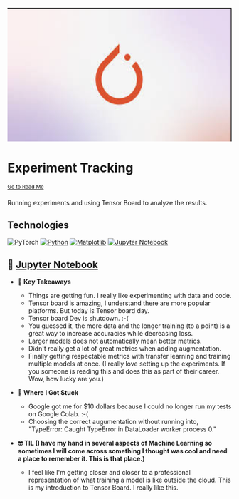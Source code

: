 <p align="center">
   <img src="https://github.com/AishaEvering/PyTorch_Exercises/blob/main/header_2.png" alt="PyTorch Logo" width="600" height="300">
</p>

# Experiment Tracking
<sup>[Go to Read Me](https://github.com/AishaEvering/PyTorch_Exercises/blob/main/README.md)</sup>

Running experiments and using Tensor Board to analyze the results.

## Technologies
![PyTorch](https://img.shields.io/badge/PyTorch-%23EE4C2C.svg?style=for-the-badge&logo=PyTorch&logoColor=white)
[![Python](https://img.shields.io/badge/python-3670A0?style=for-the-badge&logo=python&logoColor=ffdd54)](https://www.python.org/)
[![Matplotlib](https://img.shields.io/badge/Matplotlib-%23ffffff.svg?style=for-the-badge&logo=Matplotlib&logoColor=black)](https://matplotlib.org/)
[![Jupyter Notebook](https://img.shields.io/badge/jupyter-%23FA0F00.svg?style=for-the-badge&logo=jupyter&logoColor=white)](https://jupyter.org/)

## 📙 [Jupyter Notebook](https://github.com/AishaEvering/PyTorch_Exercises/blob/main/07_pytorch_experiment_tracking_exercise_template.ipynb)

* **🔑 Key Takeaways**
   * Things are getting fun.  I really like experimenting with data and code.
   * Tensor board is amazing, I understand there are more popular platforms.  But today is Tensor board day.
   * Tensor board Dev is shutdown.  :-(
   * You guessed it, the more data and the longer training (to a point) is a great way to increase accuracies while decreasing loss.
   * Larger models does not automatically mean better metrics.
   * Didn't really get a lot of great metrics when adding augmentation.
   * Finally getting respectable metrics with transfer learning and training multiple models at once.  (I really love setting up the experiments.  If you someone is reading this and does this as part of their career.  Wow, how lucky are you.)

* **😤 Where I Got Stuck**

  * Google got me for $10 dollars because I could no longer run my tests on Google Colab. :-(
  * Choosing the correct augumentation without running into, "TypeError: Caught TypeError in DataLoader worker process 0."
    
* **🤓 TIL (I have my hand in several aspects of Machine Learning so sometimes I will come across something I thought was cool and need a place to remember it.  This is that place.)**

  * I feel like I'm getting closer and closer to a professional representation of what training a model is like outside the cloud.  This is my introduction to Tensor Board.  I really like this.
